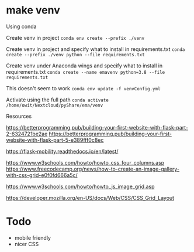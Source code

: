 # make venv

Using conda

Create venv in project
`conda env create --prefix ./venv`

Create venv in project and specify what to install in requirements.txt
`conda create --prefix ./venv python --file requirements.txt`


Create venv under Anaconda wings and specify what to install in requirements.txt
`conda create --name emavenv python=3.8 --file requirements.txt`

This doesn't seem to work
`conda env update -f venvConfig.yml`

Activate using the full path
`conda activate /home/owit/Nextcloud/pyShare/ema/venv`


Resources

https://betterprogramming.pub/building-your-first-website-with-flask-part-2-6324721be2ae
https://betterprogramming.pub/building-your-first-website-with-flask-part-5-e389fff0c8ec

https://flask-mobility.readthedocs.io/en/latest/

https://www.w3schools.com/howto/howto_css_four_columns.asp
https://www.freecodecamp.org/news/how-to-create-an-image-gallery-with-css-grid-e0f0fd666a5c/

https://www.w3schools.com/howto/howto_js_image_grid.asp

https://developer.mozilla.org/en-US/docs/Web/CSS/CSS_Grid_Layout

# Todo
- mobile friendly
- nicer CSS

